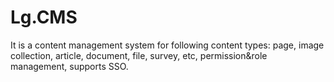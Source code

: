 # Lg.CMS
It is a content management system for following content types:  page, image collection,  article, document, file, survey, etc, permission&amp;role management, supports SSO.
